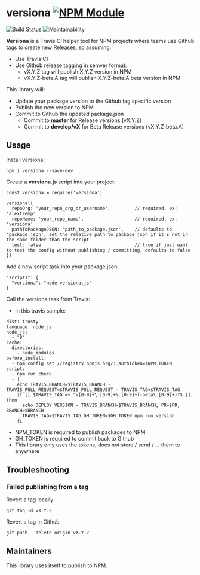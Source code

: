 # versiona [![NPM Module](https://img.shields.io/npm/v/versiona.svg)](https://www.npmjs.com/package/versiona)

[![Build Status](https://travis-ci.org/alextremp/versiona.svg?branch=master)](https://travis-ci.org/alextremp/versiona)
[![Maintainability](https://api.codeclimate.com/v1/badges/c2ea0ca1472cb7af910f/maintainability)](https://codeclimate.com/github/alextremp/versiona/maintainability)

**Versiona** is a Travis CI helper tool for NPM projects where teams use Github tags to create new Releases, so assuming:

* Use Travis CI
* Use Github release tagging in semver format:
  * vX.Y.Z tag will publish X.Y.Z version in NPM
  * vX.Y.Z-beta.A tag will publish X.Y.Z-beta.A beta version in NPM
  
This library will:
* Update your package version to the Github tag specific version
* Publish the new version to NPM
* Commit to Github the updated package.json
  * Commit to **master** for Release versions (vX.Y.Z)
  * Commit to **develop/vX** for Beta Release versions (vX.Y.Z-beta.A)

## Usage

Install versiona:

```
npm i versiona --save-dev
``` 

Create a **versiona.js** script into your project:

```
const versiona = require('versiona')

versiona({
  repoOrg: 'your_repo_org_or_username',         // required, ex: 'alextremp'
  repoName: 'your_repo_name',                   // required, ex: 'versiona'
  pathToPackageJSON: 'path_to_package.json',    // defaults to 'package.json', set the relative path to package json if it's not in the same folder than the script
  test: false                                   // true if just want to test the config without publishing / committing, defaults to false     
})
```

Add a new script task into your package.json:

```
"scripts": {
  "versiona": "node versiona.js"
}
```

Call the versiona task from Travis:

* In this travis sample:
```
dist: trusty
language: node_js
node_js:
  - "8"
cache:
  directories:
    - node_modules
before_install:
  - npm config set //registry.npmjs.org/:_authToken=$NPM_TOKEN
script:
  - npm run check
  - |
    echo TRAVIS_BRANCH=$TRAVIS_BRANCH - TRAVIS_PULL_REQUEST=$TRAVIS_PULL_REQUEST - TRAVIS_TAG=$TRAVIS_TAG
    if [[ $TRAVIS_TAG =~ ^v[0-9]+\.[0-9]+\.[0-9]+(-beta\.[0-9]+)?$ ]]; then
      echo DEPLOY VERSION - TRAVIS_BRANCH=$TRAVIS_BRANCH, PR=$PR, BRANCH=$BRANCH
      TRAVIS_TAG=$TRAVIS_TAG GH_TOKEN=$GH_TOKEN npm run version
    fi
```

  * NPM_TOKEN is required to publish packages to NPM
  * GH_TOKEN is required to commit back to Github
  * This library only uses the tokens, does not store / send / ... them to anywhere
  
 
## Troubleshooting

### Failed publishing from a tag

Revert a tag locally
```
git tag -d vX.Y.Z 
```

Revert a tag in Github
```
git push --delete origin vX.Y.Z
```
## Maintainers

This library uses itself to publish to NPM.

